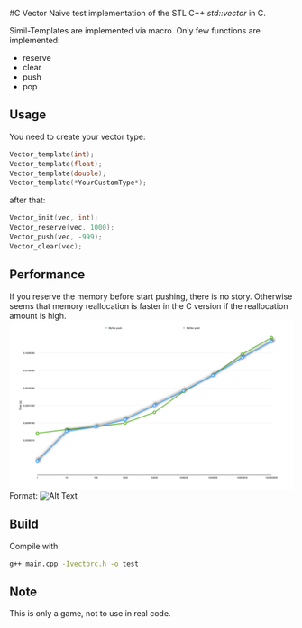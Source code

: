 #C Vector
Naive test implementation of the STL C++ *std::vector* in C.

Simil-Templates are implemented via macro. Only few functions 
are implemented:

 * reserve
 * clear
 * push
 * pop


## Usage
You need to create your vector type:

```C
Vector_template(int);
Vector_template(float);
Vector_template(double);
Vector_template(*YourCustomType*);
```

after that:

```C
Vector_init(vec, int);
Vector_reserve(vec, 1000);
Vector_push(vec, -999);
Vector_clear(vec);
```
## Performance
If you reserve the memory before start pushing, there is no story.
Otherwise seems that memory reallocation is faster in the C version if
the reallocation amount is high.
![Without reserve](vector_test.png)
Format: ![Alt Text](url)
## Build
Compile with:

```sh
g++ main.cpp -Ivectorc.h -o test
```
## Note
This is only a game, not to use in real code.
